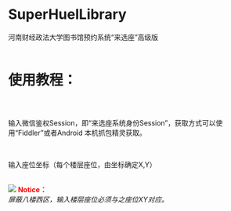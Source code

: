 # SuperHuelLibrary
河南财经政法大学图书馆预约系统“来选座”高级版<br><br>
<strong><h1>使用教程：
  </h1></strong>
<br>
<p>
输入微信鉴权Session，即“来选座系统身份Session”，获取方式可以使用“Fiddler”或者Android 本机抓包精灵获取。
</p>
<br>
<p>
  输入座位坐标（每个楼层座位，由坐标确定X,Y）
</p>

<br>

<img src="https://github.com/luoenen/SuperHuelLibrary/blob/master/image/QQ%E6%88%AA%E5%9B%BE20190111152603.png?raw=true">

</img>
<strong style="color:red">Notice：</strong><br>
<i>
  屏蔽八楼西区，输入楼层座位必须与之座位XY对应。
</i>
